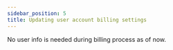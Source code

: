 ```yaml
---
sidebar_position: 5
title: Updating user account billing settings
---
```


No user info is needed during billing process as of now. 